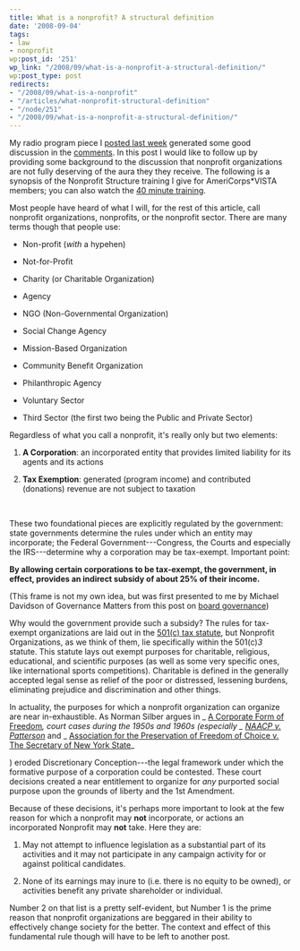 ```yaml
---
title: What is a nonprofit? A structural definition
date: '2008-09-04'
tags:
- law
- nonprofit
wp:post_id: '251'
wp_link: "/2008/09/what-is-a-nonprofit-a-structural-definition/"
wp:post_type: post
redirects:
- "/2008/09/what-is-a-nonprofit"
- "/articles/what-nonprofit-structural-definition"
- "/node/251"
- "/2008/09/what-is-a-nonprofit-a-structural-definition/"
---
```


My radio program piece I [posted last week](http://island94.org/articles/radio-ga-ga-2-role-nonprofits-constructing-better-world) generated some good discussion in the [comments](http://island94.org/articles/radio-ga-ga-2-role-nonprofits-constructing-better-world?#comments). In this post I would like to follow up by providing some background to the discussion that nonprofit organizations are not fully deserving of the aura they they receive. The following is a synopsis of the Nonprofit Structure training I give for AmeriCorps\*VISTA members; you can also watch the [40 minute training](http://ctcvista.org/node/1334).

Most people have heard of what I will, for the rest of this article, call nonprofit organizations, nonprofits, or the nonprofit sector. There are many terms though that people use:

- Non-profit (_with_ a hypehen)

- Not-for-Profit

- Charity (or Charitable Organization)

- Agency

- NGO (Non-Governmental Organization)

- Social Change Agency

- Mission-Based Organization

- Community Benefit Organization

- Philanthropic Agency

- Voluntary Sector

- Third Sector (the first two being the Public and Private Sector)

Regardless of what you call a nonprofit, it's really only but two elements:

1. **A Corporation**: an incorporated entity that provides limited liability for its agents and its actions

2. **Tax Exemption**: generated (program income) and contributed (donations) revenue are not subject to taxation

 

These two foundational pieces are explicitly regulated by the government: state governments determine the rules under which an entity may incorporate; the Federal Government---Congress, the Courts and especially the IRS---determine why a corporation may be tax-exempt. Important point:

**By allowing certain corporations to be tax-exempt, the government, in effect, provides an indirect subsidy of about 25% of their income.**

(This frame is not my own idea, but was first presented to me by Michael Davidson of Governance Matters from this post on [board governance](http://island94.org/articles/nonprofit-board-management-governance-and-advice))

Why would the government provide such a subsidy? The rules for tax-exempt organizations are laid out in the [501(c) tax statute](http://en.wikipedia.org/wiki/501(c)), but Nonprofit Organizations, as we think of them, lie specifically within the 501(c)_3_ statute. This statute lays out exempt purposes for charitable, religious, educational, and scientific purposes (as well as some very specific ones, like international sports competitions). Charitable is defined in the generally accepted legal sense as relief of the poor or distressed, lessening burdens, eliminating prejudice and discrimination and other things.

In actuality, the purposes for which a nonprofit organization can organize are near in-exhaustible. As Norman Silber argues in _ [A Corporate Form of Freedom](http://books.google.com/books?id=1OuEGu-Ua6wC)_, court cases during the 1950s and 1960s (especially _ [NAACP v. Patterson](http://en.wikipedia.org/wiki/National_Association_for_the_Advancement_of_Colored_People_v._Alabama)_ and _ [Association for the Preservation of Freedom of Choice v. The Secretary of New York State](http://bulk.resource.org/courts.gov/c/F2/299/299.F2d.212.228.27279_1.html)_

) eroded Discretionary Conception---the legal framework under which the formative purpose of a corporation could be contested. These court decisions created a near entitlement to organize for _any_ purported social purpose upon the grounds of liberty and the 1st Amendment.

Because of these decisions, it's perhaps more important to look at the few reason for which a nonprofit may **not** incorporate, or actions an incorporated Nonprofit may **not** take. Here they are:

1. May not attempt to influence legislation as a substantial part of its activities and it may not participate in any campaign activity for or against political candidates.

2. None of its earnings may inure to (i.e. there is no equity to be owned), or activities benefit any private shareholder or individual.

Number 2 on that list is a pretty self-evident, but Number 1 is the prime reason that nonprofit organizations are beggared in their ability to effectively change society for the better. The context and effect of this fundamental rule though will have to be left to another post.
